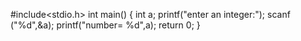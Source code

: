 #include<stdio.h>
int main()
{
    int a;
    printf("enter an integer:");
    scanf ("%d",&a);
    printf("number= %d",a);
    return 0;
}
